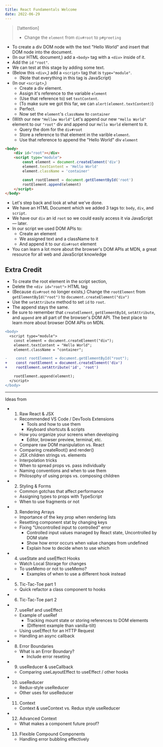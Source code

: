 ```yaml
---
title: React Fundamentals Welcome
date: 2022-06-29
---
```


> [!attention]
>
> - Change the `element` from `div#root` to `p#greeting`

- To create a div DOM node with the text "Hello World" and insert that DOM node into the document.
- (In our HTML document,) add a `<body>` tag with a `<div>` inside of it.
- Add the `id` `"root"`.
- We can test at this stage by adding some text.
- (Below this `<div>`,) add a `<script>` tag that is `type="module"`.
  - (Note that everything in this tag is JavaScript)
- (In our `<script>`,)
  - Create a div element.
  - Assign it's reference to the variable `element`
  - (Use that reference to) set `textContent`.
  - (To make sure we got this far, we can `alert(element.textContent)`)
  - Perfect.
  - Now set the `element`'s `className` to `container`
- (With our new `"Hellow World"` Let's append our new `"Hello World"` element to our `"root"` div and append our `Hello World` element to it.
  - Query the dom for the `div#root`
  - Store a reference to that element in the varible `element`.
  - Use that reference to append the "Hello World" div `element`

```html
<body>
	<div id="root"></div>
	<script type="module">
		const element = document.createElement('div')
		element.textContent = 'Hello World'
		element.className = 'container'

		const rootElement = document.getElementById('root')
		rootElement.append(element)
	</script>
</body>
```

- Let's step back and look at what we've done.
- We have an HTML Document which we added 3 tags to: `body`, `div`, and `script`.
- We have our `div` an id `root` so we could easily access it via JavaScript — later.
- In our script we used DOM APIs to:
  - Create an element
  - We assigned text and a className to it
  - And append it to our `div#root` element
- You can learn a lot more about the browser's DOM APIs at MDN, a great resource for all web and JavaScript knowledge

## Extra Credit

- To create the root element in the script section,
- Delete the `<div id="root">` HTML tag
- (Because `div#root` no longer exists,) Change the `rootElement` from `getElementById("root")` to `document.createElement("div")`
- Use the `setAttribute` method to set `id` to `root`.
- The append stays the same.
- Be sure to remember that `createElement`, `getElementById`, `setAttribute`, and `append` are all part of the browser's DOM API. The best place to learn more about browser DOM APIs on MDN.

```diff lang="html"
<body>
  <script type="module">
    const element = document.createElement("div");
    element.textContent = "Hello World";
    element.className = "container";

-    const rootElement = document.getElementById("root");
+    const rootElement = document.createElement('div')
+    rootElement.setAttribute('id', 'root')

    rootElement.append(element);
  </script>
</body>
```

---

Ideas from

- 1.  Raw React & JSX
  - Recommended VS Code / DevTools Extensions
    - Tools and how to use them
    - Keyboard shortcuts & scripts
  - How you organize your screens when developing
    - Editor, browser preview, terminal, etc.
  - Compare raw DOM manipulation vs. React
  - Comparing createRoot() and render()
  - JSX children strings vs. elements
  - Interpolation tricks
  - When to spread props vs. pass individually
  - Naming conventions and when to use them
  - Philosophy of using props vs. composing children
- 2.  Styling & Forms
  - Common gotchas that affect performance
  - Assigning types to props with TypeScript
  - When to use fragments or not
- 3.  Rendering Arrays
  - Importance of the key prop when rendering lists
  - Resetting component stat by changing keys
  - Fixing "Uncontrolled input to controlled" error
    - Controlled input values managed by React state, Uncontrolled by DOM state
    - Show how error occurs when value changes from undefined
    - Explain how to decide when to use which
- 4.  useState and useEffect Hooks
  - Watch Local Storage for changes
  - To useMemo or not to useMemo?
    - Examples of when to use a different hook instead
- 5.  Tic-Tac-Toe part 1
  - Quick refactor a class component to hooks
- 6.  Tic-Tac-Toe part 2
- 7.  useRef and useEffect
  - Example of useRef
    - Tracking mount state or storing references to DOM elements
    - (Different example than vanilla-tilt)
  - Using useEffect for an HTTP Request
  - Handling an async callback
- 8.  Error Boundaries
  - What is an Error Boundary?
    - Include error reseting
- 9.  useReducer & useCallback
  - Comparing useLayoutEffect to useEffect / other hooks
- 10. useReducer
  - Redux-style useReducer
  - Other uses for useReducer
- 11. Context
  - Context & useContext vs. Redux style useReducer
- 12. Advanced Context
  - What makes a component future proof?
- 13. Flexible Compound Components
  - Handling error bubbling effectively
